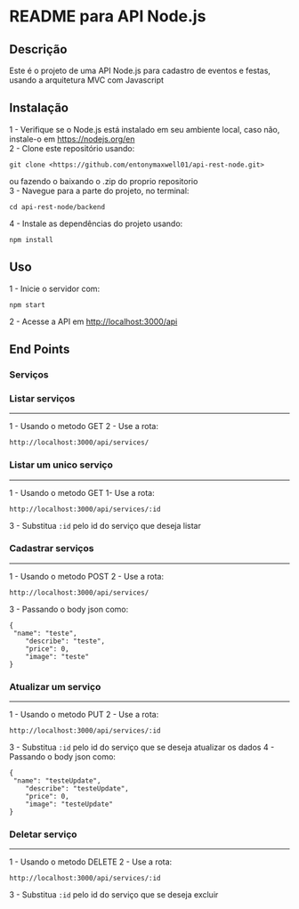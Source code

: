# README para API Node.js

## Descrição

Este é o projeto de uma API Node.js para cadastro de eventos e festas, usando a arquitetura MVC com Javascript

## Instalação

1 - Verifique se o Node.js está instalado em seu ambiente local, caso não, instale-o em <https://nodejs.org/en> <br>
2 - Clone este repositório usando:

```  
git clone <https://github.com/entonymaxwell01/api-rest-node.git> 
```

ou fazendo o baixando o .zip do proprio repositorio <br>
3 - Navegue para a parte do projeto, no terminal: <br>

```
cd api-rest-node/backend
```

4 - Instale as dependências do projeto usando:

```
npm install
```

## Uso

1 - Inicie o servidor com:

```
npm start 
```

2 - Acesse a API em <http://localhost:3000/api>

## End Points

### Serviços

### Listar serviços

---
1 - Usando o metodo GET
2 - Use a rota:

```
http://localhost:3000/api/services/
```

### Listar um unico serviço

---
1 - Usando o metodo GET
1- Use a rota:

```
http://localhost:3000/api/services/:id
```

3 - Substitua `:id` pelo id do serviço que deseja listar

### Cadastrar serviços

---
1 - Usando o metodo POST
2 - Use a rota:

```
http://localhost:3000/api/services/
```

3 - Passando o body json como:

```
{
 "name": "teste",
    "describe": "teste",
    "price": 0,
    "image": "teste"
}
```

### Atualizar um serviço

---
1 - Usando o metodo PUT
2 - Use a rota:

```
http://localhost:3000/api/services/:id
```

3 - Substitua `:id` pelo id do serviço que se deseja atualizar os dados
4 - Passando o body json como:

```
{
 "name": "testeUpdate",
    "describe": "testeUpdate",
    "price": 0,
    "image": "testeUpdate"
}
```

### Deletar serviço

---
1 - Usando o metodo DELETE
2 - Use a rota:

```
http://localhost:3000/api/services/:id
```

3 - Substitua `:id` pelo id do serviço que se deseja excluir
